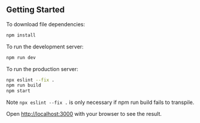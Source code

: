 ## Getting Started

To download file dependencies:
```bash
npm install
```

To run the development server:

```bash
npm run dev
```

To run the production server:

```bash
npx eslint --fix .
npm run build
npm start
```

Note ```npx eslint --fix .``` is only necessary if npm run build fails to transpile.  

Open [http://localhost:3000](http://localhost:3000) with your browser to see the result.
